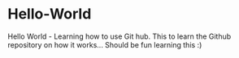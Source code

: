 # Hello-World
Hello World - Learning how to use Git hub.
This to learn the Github repository on how it works...
Should be fun learning this :)
